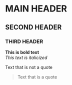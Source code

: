 # MAIN HEADER

## SECOND HEADER

### THIRD HEADER 


**This is bold text**	
*This text is italicized*



Text that is not a quote

> Text that is a quote
